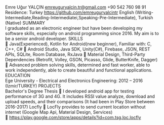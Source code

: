 Emre Uğur YALÇIN emreuguryalcin.tr@gmail.com                                                                                               +90 542 760 98 91                                                                                                              Residence: Turkey https://github.com/emreuguryalcintr                                                                                                       English (Writing-Intermediate,Reading-Intermediatei,Speaking-Pre-Intermediate), Turkish (Native) 
                                                                                                                                                                                                         SUMMARY                                                                                                                              
   I graduated as an electronic engineer but have been developing my software skills, especially on android programming since 2016. My aim is to be a senior android developer. 
                                                                                                                             SKILLS                                                                                                                              
 Java(Experienced), Kotlin for Android(new beginner), Familiar with: C, C++, C#  Android Studio, Java SDK, Unity(C#), Firebase, JSON, REST APIs, SQLite, Room Database, RxJava  Material Design, Third-Party Dependencies (Retrofit, Volley, GSON, Picasso, Glide, ButterKnife, Dagger)  Advanced problem solving skills, determined and fast worker, able to work independently, able to create beautiful and functional applications.                                                                                                                                                                                                                                               EDUCATION                                                                                                                               
Ege University - Electrical and Electronics Engineering: 2012 – 2016 (Izmir/TURKEY) 
                                                                                                                             PROJECTS                                                                                                                                                                           
Bachelor's Degree Thesis 
 I developed android app for testing performance of 3G and 4G. It includes RSSI value analyze, download and upload speeds, and their comparisons (It had been in Play Store between 2016-2017) 
Locfly 
 LocFly provides to send current location without internet (Google Map Api, Material Design, Services)  
 https://play.google.com/store/apps/details?id=com.tsg.loc.locfly 
 
